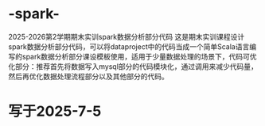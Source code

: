 # -spark-
2025-2026第2学期期末实训spark数据分析部分代码
这是期末实训课程设计spark数据分析部分代码，可以将dataproject中的代码当成一个简单Scala语言编写的spark数据分析部分课设模板使用，适用于少量数据处理的场景下，代码可优化部分：推荐首先将数据写入mysql部分的代码模块化，通过调用来减少代码量，然后再优化数据处理流程部分以及其他部分的代码。
# 写于2025-7-5
